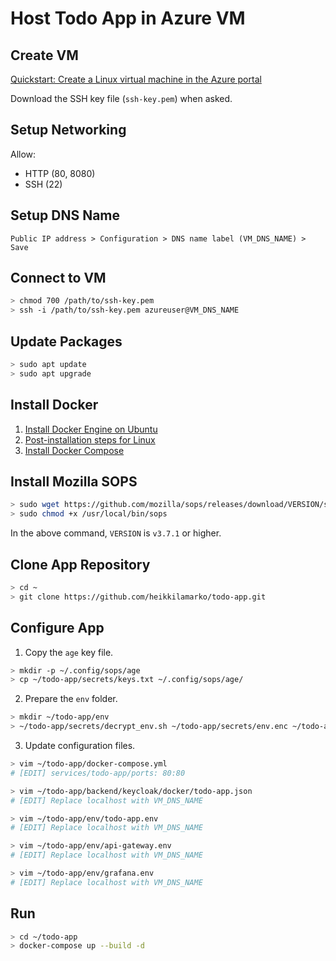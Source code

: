# Host Todo App in Azure VM

## Create VM

[Quickstart: Create a Linux virtual machine in the Azure portal](https://docs.microsoft.com/en-us/azure/virtual-machines/linux/quick-create-portal)

Download the SSH key file (`ssh-key.pem`) when asked.

## Setup Networking

Allow:

- HTTP (80, 8080)
- SSH (22)

## Setup DNS Name

```text
Public IP address > Configuration > DNS name label (VM_DNS_NAME) > Save
```

## Connect to VM

```bash
> chmod 700 /path/to/ssh-key.pem
> ssh -i /path/to/ssh-key.pem azureuser@VM_DNS_NAME
```

## Update Packages

```bash
> sudo apt update
> sudo apt upgrade
```

## Install Docker

1. [Install Docker Engine on Ubuntu](https://docs.docker.com/engine/install/ubuntu/)
2. [Post-installation steps for Linux](https://docs.docker.com/engine/install/linux-postinstall/)
3. [Install Docker Compose](https://docs.docker.com/compose/install/)

## Install Mozilla SOPS

```bash
> sudo wget https://github.com/mozilla/sops/releases/download/VERSION/sops-VERSION.linux -O /usr/local/bin/sops
> sudo chmod +x /usr/local/bin/sops
```

In the above command, `VERSION` is `v3.7.1` or higher.

## Clone App Repository

```bash
> cd ~
> git clone https://github.com/heikkilamarko/todo-app.git
```

## Configure App

1. Copy the `age` key file.

```bash
> mkdir -p ~/.config/sops/age
> cp ~/todo-app/secrets/keys.txt ~/.config/sops/age/
```

2. Prepare the `env` folder.

```bash
> mkdir ~/todo-app/env
> ~/todo-app/secrets/decrypt_env.sh ~/todo-app/secrets/env.enc ~/todo-app/env
```

3. Update configuration files.

```bash
> vim ~/todo-app/docker-compose.yml
# [EDIT] services/todo-app/ports: 80:80

> vim ~/todo-app/backend/keycloak/docker/todo-app.json
# [EDIT] Replace localhost with VM_DNS_NAME

> vim ~/todo-app/env/todo-app.env
# [EDIT] Replace localhost with VM_DNS_NAME

> vim ~/todo-app/env/api-gateway.env
# [EDIT] Replace localhost with VM_DNS_NAME

> vim ~/todo-app/env/grafana.env
# [EDIT] Replace localhost with VM_DNS_NAME
```

## Run

```bash
> cd ~/todo-app
> docker-compose up --build -d
```
